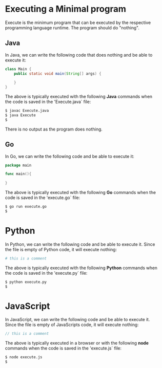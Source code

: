 # Executing a Minimal program

Execute is the minimum program that can be executed by the respective programming language runtime.  The program should 
do "nothing".

## Java
In Java, we can write the following code that does nothing and be able to execute it:

```java runnable
class Main {
    public static void main(String[] args) {
        
    }
}
```
The above is typically executed with the following **Java** commands when the code is saved in the 'Execute.java` file:

```bash
$ javac Execute.java
$ java Execute
$ 
```
There is no output as the program does nothing.

## Go
In Go, we can write the following code and be able to execute it:

```go runnable
package main

func main(){
    
}
```
The above is typically executed with the following **Go** commands when the code is saved in the 'execute.go` file:

```bash
$ go run execute.go
$ 
```

# Python
In Python, we can write the following code and be able to execute it.  Since the file is empty of Python code, it will 
execute nothing:

```python runnable
# this is a comment
```
The above is typically executed with the following **Python** commands when the code is saved in the 'execute.py` file:

```bash
$ python execute.py
$
```

# JavaScript
In JavaScript, we can write the following code and be able to execute it.  Since the file is empty of JavaScripts code, it will 
execute nothing:

```javascript runnable
// this is a comment
```
The above is typically executed in a browser or with the following **node** commands when the code is saved in the 'execute.js` file:

```bash
$ node execute.js
$
```
